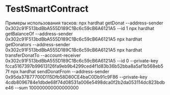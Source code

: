 # TestSmartContract

Примеры использования тасков:
npx hardhat getDonat --address-sender 0x302c91F513bdBbA555D189C1Bc6c59cB6A6121A5 --id 1 
npx hardhat getBalanceOf --address-sender 0x302c91F513bdBbA555D189C1Bc6c59cB6A6121A5
npx hardhat getDonators --address-sender 0x302c91F513bdBbA555D189C1Bc6c59cB6A6121A5
npx hardhat transferDonatTo --account-receiver 0x302c91F513bdBbA555D189C1Bc6c59cB6A6121A5 --id 0 --private-key fcca5167397b99613126fa9eb9b4299ced4f1d83b36b52bba8a5af1b568eb57f
npx hardhat sendDonatFrom --address-sender 0x95da37B77700D115Dfb58D80CE4baC0Db91c9F86 --private-key 4cdb8096784e1dbde68f74d08531a006e5498dca0f2b2da053114dc823bdbe46 --sum 100000000000000000

